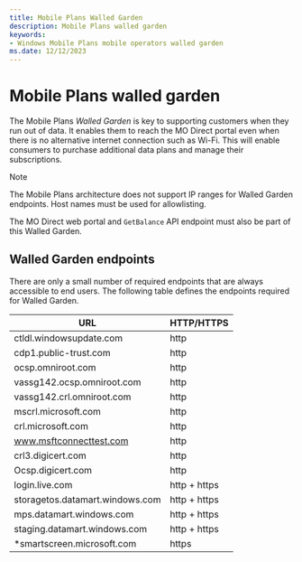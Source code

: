 ```yaml
---
title: Mobile Plans Walled Garden
description: Mobile Plans walled garden
keywords:
- Windows Mobile Plans mobile operators walled garden
ms.date: 12/12/2023
---
```


# Mobile Plans walled garden

The Mobile Plans *Walled Garden* is key to supporting customers when they run out of data. It enables them to reach the MO Direct portal even when there is no alternative internet connection such as Wi-Fi. This will enable consumers to purchase additional data plans and manage their subscriptions.

> [!NOTE]
> The Mobile Plans architecture does not support IP ranges for Walled Garden endpoints. Host names must be used for allowlisting.

The MO Direct web portal and `GetBalance` API endpoint must also be part of this Walled Garden.

## Walled Garden endpoints

There are only a small number of required endpoints that are always accessible to end users. The following table defines the endpoints required for Walled Garden.

| URL | HTTP/HTTPS |
| --- | --- |
| ctldl.windowsupdate.com | http |
| cdp1.public-trust.com | http |
| ocsp.omniroot.com | http |
| vassg142.ocsp.omniroot.com | http |
| vassg142.crl.omniroot.com | http |
| mscrl.microsoft.com | http |
| crl.microsoft.com | http |
| www.msftconnecttest.com | http |
| crl3.digicert.com | http |
| Ocsp.digicert.com | http |
| login.live.com | http + https |
| storagetos.datamart.windows.com | http + https |
| mps.datamart.windows.com | http + https |
| staging.datamart.windows.com | http + https |
| *smartscreen.microsoft.com | https |
